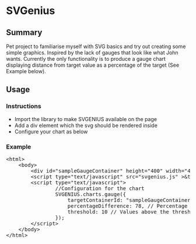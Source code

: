 # SVGenius

## Summary
Pet project to familiarise myself with SVG basics and try out creating some simple graphics. Inspired by the lack of gauges that look like what John wants. 
Currently the only functionality is to produce a gauge chart displaying distance from target value as a percentage of the target (See Example below).

## Usage
### Instructions
* Import the library to make SVGENIUS available on the page
* Add a div element which the svg should be rendered inside
* Configure your chart as below

### Example

<pre>
&lt;html&gt;
	&lt;body&gt;
		&lt;div id="sampleGaugeContainer" height="400" width="400" /&gt;
		&lt;script type="text/javascript" src="svgenius.js" &gt;&t/script&gt;
		&lt;script type="text/javascript"&gt;
				//Configuration for the chart
		        SVGENIUS.charts.gauge({
		            targetContainerId: "sampleGaugeContainer", // id of containing div
		            percentageDifference: 78, // Percentage above or below target
		            threshold: 10 // Values above the threshold will cause the gauge to be rendered in red
		        });
		&lt;/script&gt;
	&lt;/body&gt;
&lt;/html&gt;
</pre>
